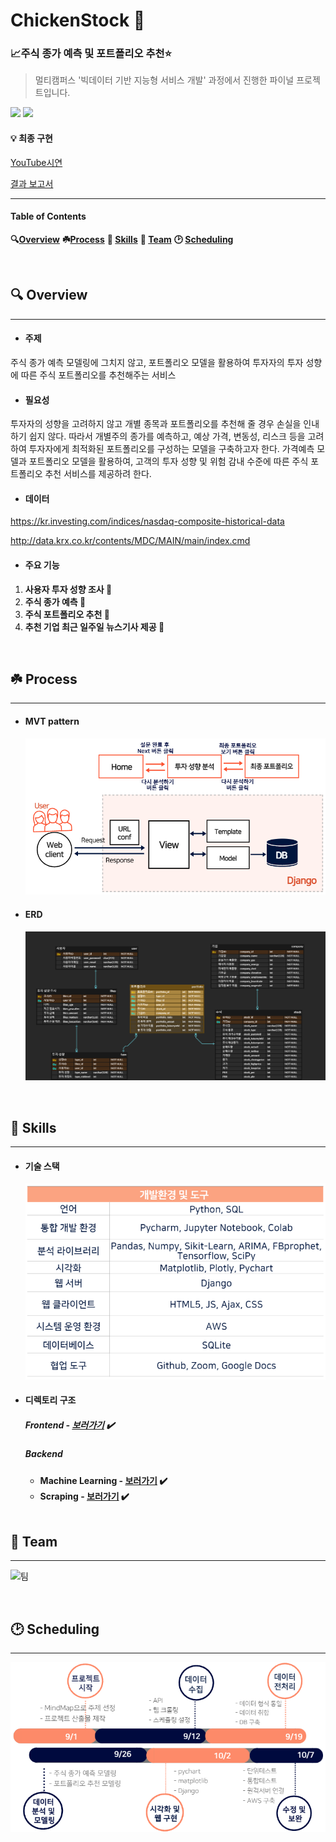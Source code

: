 # ChickenStock :chicken:

### :chart_with_upwards_trend:주식 종가 예측 및 포트폴리오 추천:star:

> 멀티캠퍼스  '빅데이터 기반 지능형 서비스 개발'  과정에서 진행한 파이널 프로젝트입니다.

<img src="https://img.shields.io/static/v1?label=MultiCampus&message=Team2&color=olive">	<img src="https://img.shields.io/static/v1?label=Domain&message=Bigdata&color=blueviolet">



#### **:bulb: 최종 구현**

[YouTube시연](https://youtu.be/m00NjTMoaJs)   

[결과 보고서]()  

___



#### Table of Contents

**:mag:[Overview](#idx1)** **:shamrock:[Process](idx2)** **:book: [Skills](#idx2)** **:dancers: [Team](#idx3)** **:clock2: [Scheduling](#idx4)**

<br>

## :mag: Overview <a id="idx1"></a>

------

- #### **주제**

주식 종가 예측 모델링에 그치지 않고, 포트폴리오 모델을  활용하여 투자자의 투자 성향에 따른 주식 포트폴리오를 추천해주는 서비스 

- #### **필요성** 

투자자의 성향을 고려하지 않고 개별 종목과 포트폴리오를 추천해 줄 경우  손실을 인내하기 쉽지 않다.  따라서 개별주의 종가를 예측하고,  예상 가격, 변동성, 리스크 등을 고려하여 투자자에게 최적화된 포트폴리오를 구성하는 모델을 구축하고자 한다. 가격예측 모델과 포트폴리오 모델을 활용하여,  고객의 투자 성향 및 위험 감내 수준에 따른 주식 포트폴리오 추천 서비스를 제공하려 한다.

- #### **데이터**

https://kr.investing.com/indices/nasdaq-composite-historical-data

http://data.krx.co.kr/contents/MDC/MAIN/main/index.cmd

- #### 주요 기능

1. **사용자 투자 성향 조사 :eyes:**
2. **주식 종가 예측 :seedling:**
3. **주식 포트폴리오 추천 :gift:**
4. **추천 기업 최근 일주일 뉴스기사 제공 :newspaper:** 

<br>

##  :shamrock: Process <a id= 'idx2'></a>

---

- #### MVT pattern

  ![프로세스](md-images/%ED%94%84%EB%A1%9C%EC%84%B8%EC%8A%A4.PNG)

- #### ERD

  ![ERD](md-images/ERD.png)


<br>

 ## :book: Skills <a id="idx3"></a>

---

- #### 기술 스택

  ![환경](md-images/%ED%99%98%EA%B2%BD.PNG)

- #### 디렉토리 구조

  ##### **Frontend  -  [보러가기](stock/README.md) :heavy_check_mark:**

  ##### **Backend**

  - **Machine Learning  -  [보러가기](modeling/README.md) :heavy_check_mark:**
  - **Scraping  -  [보러가기](scraping/README.md) :heavy_check_mark:**

  <br>

## :dancers: Team <a id="idx4"></a>

---

![팀](md-images/%ED%8C%80.PNG)

<br>

## :clock2: Scheduling <a id="idx5"></a>

---

![일정](md-images/%EC%9D%BC%EC%A0%95.PNG)





